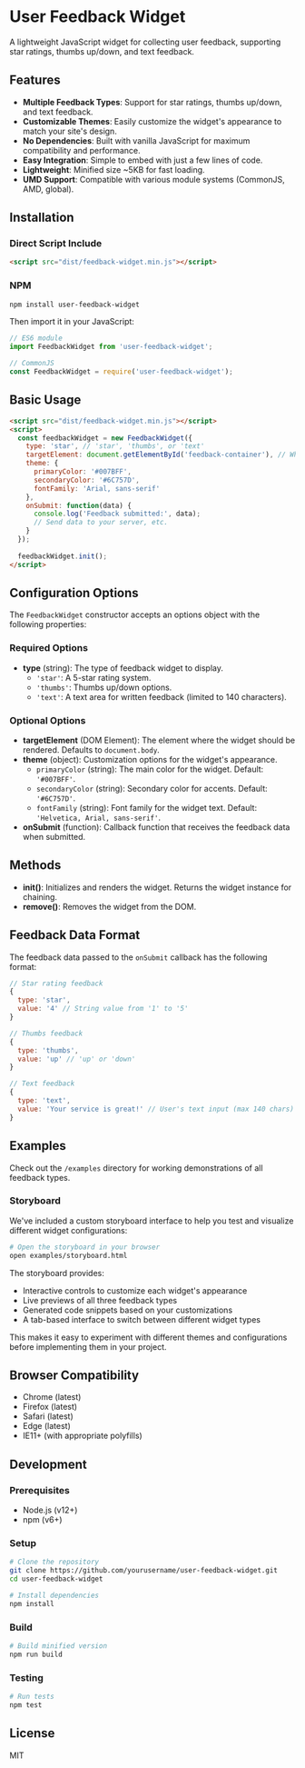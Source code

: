 # User Feedback Widget

A lightweight JavaScript widget for collecting user feedback, supporting star ratings, thumbs up/down, and text feedback.

## Features

- **Multiple Feedback Types**: Support for star ratings, thumbs up/down, and text feedback.
- **Customizable Themes**: Easily customize the widget's appearance to match your site's design.
- **No Dependencies**: Built with vanilla JavaScript for maximum compatibility and performance.
- **Easy Integration**: Simple to embed with just a few lines of code.
- **Lightweight**: Minified size ~5KB for fast loading.
- **UMD Support**: Compatible with various module systems (CommonJS, AMD, global).

## Installation

### Direct Script Include

```html
<script src="dist/feedback-widget.min.js"></script>
```

### NPM

```bash
npm install user-feedback-widget
```

Then import it in your JavaScript:

```javascript
// ES6 module
import FeedbackWidget from 'user-feedback-widget';

// CommonJS
const FeedbackWidget = require('user-feedback-widget');
```

## Basic Usage

```html
<script src="dist/feedback-widget.min.js"></script>
<script>
  const feedbackWidget = new FeedbackWidget({
    type: 'star', // 'star', 'thumbs', or 'text'
    targetElement: document.getElementById('feedback-container'), // Where to render the widget
    theme: {
      primaryColor: '#007BFF',
      secondaryColor: '#6C757D',
      fontFamily: 'Arial, sans-serif'
    },
    onSubmit: function(data) {
      console.log('Feedback submitted:', data);
      // Send data to your server, etc.
    }
  });
  
  feedbackWidget.init();
</script>
```

## Configuration Options

The `FeedbackWidget` constructor accepts an options object with the following properties:

### Required Options

- **type** (string): The type of feedback widget to display.
  - `'star'`: A 5-star rating system.
  - `'thumbs'`: Thumbs up/down options.
  - `'text'`: A text area for written feedback (limited to 140 characters).

### Optional Options

- **targetElement** (DOM Element): The element where the widget should be rendered. Defaults to `document.body`.
- **theme** (object): Customization options for the widget's appearance.
  - `primaryColor` (string): The main color for the widget. Default: `'#007BFF'`.
  - `secondaryColor` (string): Secondary color for accents. Default: `'#6C757D'`.
  - `fontFamily` (string): Font family for the widget text. Default: `'Helvetica, Arial, sans-serif'`.
- **onSubmit** (function): Callback function that receives the feedback data when submitted.

## Methods

- **init()**: Initializes and renders the widget. Returns the widget instance for chaining.
- **remove()**: Removes the widget from the DOM.

## Feedback Data Format

The feedback data passed to the `onSubmit` callback has the following format:

```javascript
// Star rating feedback
{
  type: 'star',
  value: '4' // String value from '1' to '5'
}

// Thumbs feedback
{
  type: 'thumbs',
  value: 'up' // 'up' or 'down'
}

// Text feedback
{
  type: 'text',
  value: 'Your service is great!' // User's text input (max 140 chars)
}
```

## Examples

Check out the `/examples` directory for working demonstrations of all feedback types.

### Storyboard

We've included a custom storyboard interface to help you test and visualize different widget configurations:

```bash
# Open the storyboard in your browser
open examples/storyboard.html
```

The storyboard provides:
- Interactive controls to customize each widget's appearance
- Live previews of all three feedback types
- Generated code snippets based on your customizations
- A tab-based interface to switch between different widget types

This makes it easy to experiment with different themes and configurations before implementing them in your project.

## Browser Compatibility

- Chrome (latest)
- Firefox (latest)
- Safari (latest)
- Edge (latest)
- IE11+ (with appropriate polyfills)

## Development

### Prerequisites

- Node.js (v12+)
- npm (v6+)

### Setup

```bash
# Clone the repository
git clone https://github.com/yourusername/user-feedback-widget.git
cd user-feedback-widget

# Install dependencies
npm install
```

### Build

```bash
# Build minified version
npm run build
```

### Testing

```bash
# Run tests
npm test
```

## License

MIT